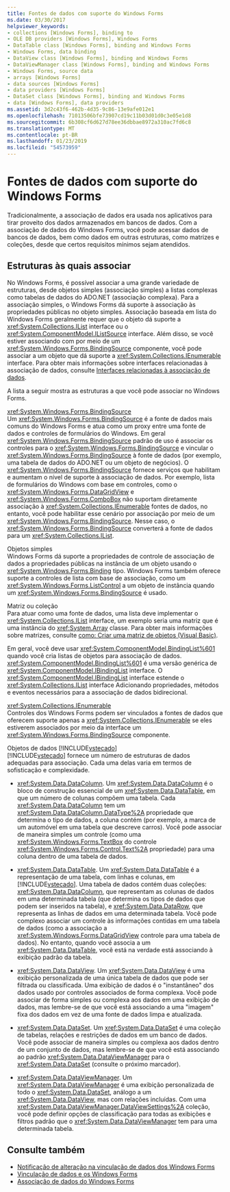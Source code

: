 ```yaml
---
title: Fontes de dados com suporte do Windows Forms
ms.date: 03/30/2017
helpviewer_keywords:
- collections [Windows Forms], binding to
- OLE DB providers [Windows Forms], Windows Forms
- DataTable class [Windows Forms], binding and Windows Forms
- Windows Forms, data binding
- DataView class [Windows Forms], binding and Windows Forms
- DataViewManager class [Windows Forms], binding and Windows Forms
- Windows Forms, source data
- arrays [Windows Forms]
- data sources [Windows Forms]
- data providers [Windows Forms]
- DataSet class [Windows Forms], binding and Windows Forms
- data [Windows Forms], data providers
ms.assetid: 3d2c43f6-462b-4d35-9c86-13e9afe012e1
ms.openlocfilehash: 71013506bfe73907cd19c11b03d01d0c3e05e1d8
ms.sourcegitcommit: 6b308cf6d627d78ee36dbbae8972a310ac7fd6c8
ms.translationtype: MT
ms.contentlocale: pt-BR
ms.lasthandoff: 01/23/2019
ms.locfileid: "54573959"
---
```

# <a name="data-sources-supported-by-windows-forms"></a>Fontes de dados com suporte do Windows Forms
Tradicionalmente, a associação de dados era usada nos aplicativos para tirar proveito dos dados armazenados em bancos de dados. Com a associação de dados do Windows Forms, você pode acessar dados de bancos de dados, bem como dados em outras estruturas, como matrizes e coleções, desde que certos requisitos mínimos sejam atendidos.  
  
## <a name="structures-to-bind-to"></a>Estruturas às quais associar  
 No Windows Forms, é possível associar a uma grande variedade de estruturas, desde objetos simples (associação simples) a listas complexas como tabelas de dados do ADO.NET (associação complexa). Para a associação simples, o Windows Forms dá suporte à associação às propriedades públicas no objeto simples. Associação baseada em lista do Windows Forms geralmente requer que o objeto dá suporte a <xref:System.Collections.IList> interface ou o <xref:System.ComponentModel.IListSource> interface. Além disso, se você estiver associando com por meio de um <xref:System.Windows.Forms.BindingSource> componente, você pode associar a um objeto que dá suporte a <xref:System.Collections.IEnumerable> interface. Para obter mais informações sobre interfaces relacionadas à associação de dados, consulte [Interfaces relacionadas à associação de dados](../../../docs/framework/winforms/interfaces-related-to-data-binding.md).  
  
 A lista a seguir mostra as estruturas a que você pode associar no Windows Forms.  
  
 <xref:System.Windows.Forms.BindingSource>  
 Um <xref:System.Windows.Forms.BindingSource> é a fonte de dados mais comuns do Windows Forms e atua como um proxy entre uma fonte de dados e controles de formulários do Windows. Em geral <xref:System.Windows.Forms.BindingSource> padrão de uso é associar os controles para o <xref:System.Windows.Forms.BindingSource> e vincular o <xref:System.Windows.Forms.BindingSource> à fonte de dados (por exemplo, uma tabela de dados do ADO.NET ou um objeto de negócios). O <xref:System.Windows.Forms.BindingSource> fornece serviços que habilitam e aumentam o nível de suporte à associação de dados. Por exemplo, lista de formulários do Windows com base em controles, como o <xref:System.Windows.Forms.DataGridView> e <xref:System.Windows.Forms.ComboBox> não suportam diretamente associação à <xref:System.Collections.IEnumerable> fontes de dados, no entanto, você pode habilitar esse cenário por associação por meio de um <xref:System.Windows.Forms.BindingSource>. Nesse caso, o <xref:System.Windows.Forms.BindingSource> converterá a fonte de dados para um <xref:System.Collections.IList>.  
  
 Objetos simples  
 Windows Forms dá suporte a propriedades de controle de associação de dados a propriedades públicas na instância de um objeto usando o <xref:System.Windows.Forms.Binding> tipo. Windows Forms também oferece suporte a controles de lista com base de associação, como um <xref:System.Windows.Forms.ListControl> a um objeto de instância quando um <xref:System.Windows.Forms.BindingSource> é usado.  
  
 Matriz ou coleção  
 Para atuar como uma fonte de dados, uma lista deve implementar o <xref:System.Collections.IList> interface, um exemplo seria uma matriz que é uma instância do <xref:System.Array> classe. Para obter mais informações sobre matrizes, consulte [como: Criar uma matriz de objetos (Visual Basic)](https://msdn.microsoft.com/library/6b64e069-0387-400c-9081-3bdc581020c3).  
  
 Em geral, você deve usar <xref:System.ComponentModel.BindingList%601> quando você cria listas de objetos para associação de dados. <xref:System.ComponentModel.BindingList%601> é uma versão genérica de <xref:System.ComponentModel.IBindingList> interface. O <xref:System.ComponentModel.IBindingList> interface estende o <xref:System.Collections.IList> interface Adicionando propriedades, métodos e eventos necessários para a associação de dados bidirecional.  
  
 <xref:System.Collections.IEnumerable>  
 Controles dos Windows Forms podem ser vinculados a fontes de dados que oferecem suporte apenas a <xref:System.Collections.IEnumerable> se eles estiverem associados por meio da interface um <xref:System.Windows.Forms.BindingSource> componente.  
  
 Objetos de dados [!INCLUDE[vstecado](../../../includes/vstecado-md.md)]  
 [!INCLUDE[vstecado](../../../includes/vstecado-md.md)] fornece um número de estruturas de dados adequadas para associação. Cada uma delas varia em termos de sofisticação e complexidade.  
  
-   <xref:System.Data.DataColumn>. Um <xref:System.Data.DataColumn> é o bloco de construção essencial de um <xref:System.Data.DataTable>, em que um número de colunas compõem uma tabela. Cada <xref:System.Data.DataColumn> tem um <xref:System.Data.DataColumn.DataType%2A> propriedade que determina o tipo de dados, a coluna contém (por exemplo, a marca de um automóvel em uma tabela que descreve carros). Você pode associar de maneira simples um controle (como uma <xref:System.Windows.Forms.TextBox> do controle <xref:System.Windows.Forms.Control.Text%2A> propriedade) para uma coluna dentro de uma tabela de dados.  
  
-   <xref:System.Data.DataTable>. Um <xref:System.Data.DataTable> é a representação de uma tabela, com linhas e colunas, em [!INCLUDE[vstecado](../../../includes/vstecado-md.md)]. Uma tabela de dados contém duas coleções: <xref:System.Data.DataColumn>, que representam as colunas de dados em uma determinada tabela (que determina os tipos de dados que podem ser inseridos na tabela), e <xref:System.Data.DataRow>, que representa as linhas de dados em uma determinada tabela. Você pode complexo associar um controle às informações contidas em uma tabela de dados (como a associação a <xref:System.Windows.Forms.DataGridView> controle para uma tabela de dados). No entanto, quando você associa a um <xref:System.Data.DataTable>, você está na verdade está associando à exibição padrão da tabela.  
  
-   <xref:System.Data.DataView>. Um <xref:System.Data.DataView> é uma exibição personalizada de uma única tabela de dados que pode ser filtrada ou classificada. Uma exibição de dados é o "instantâneo" dos dados usado por controles associados de forma complexa. Você pode associar de forma simples ou complexa aos dados em uma exibição de dados, mas lembre-se de que você está associando a uma "imagem" fixa dos dados em vez de uma fonte de dados limpa e atualizada.  
  
-   <xref:System.Data.DataSet>. Um <xref:System.Data.DataSet> é uma coleção de tabelas, relações e restrições de dados em um banco de dados. Você pode associar de maneira simples ou complexa aos dados dentro de um conjunto de dados, mas lembre-se de que você está associando ao padrão <xref:System.Data.DataViewManager> para o <xref:System.Data.DataSet> (consulte o próximo marcador).  
  
-   <xref:System.Data.DataViewManager>. Um <xref:System.Data.DataViewManager> é uma exibição personalizada de todo o <xref:System.Data.DataSet>, análogo a um <xref:System.Data.DataView>, mas com relações incluídas. Com uma <xref:System.Data.DataViewManager.DataViewSettings%2A> coleção, você pode definir opções de classificação para todas as exibições e filtros padrão que o <xref:System.Data.DataViewManager> tem para uma determinada tabela.  
  
## <a name="see-also"></a>Consulte também
- [Notificação de alteração na vinculação de dados dos Windows Forms](../../../docs/framework/winforms/change-notification-in-windows-forms-data-binding.md)
- [Vinculação de dados e os Windows Forms](../../../docs/framework/winforms/data-binding-and-windows-forms.md)
- [Associação de dados do Windows Forms](../../../docs/framework/winforms/windows-forms-data-binding.md)
